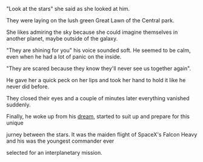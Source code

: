 "Look at the stars" she said as she looked at him.

They were laying on the lush green Great Lawn of the Central park.

She likes admiring the sky because she could imagine themselves in another planet, maybe outside of the galaxy.

"They are shining for you" his voice sounded soft. He seemed to be calm, even when he had a lot of panic on the inside. 

"They are scared because they know they'll never see us together again".

He gave her a quick peck on her lips and took her hand to hold it like he never did before.

They closed their eyes and a couple of minutes later everything vanished suddenly.

Finally, he woke up from his [dream](../dream/dream.md), started to suit up and prepare for this unique

jurney between the stars. It was the maiden flight of SpaceX's Falcon Heavy and his was the youngest commander ever

selected for an interplanetary mission.